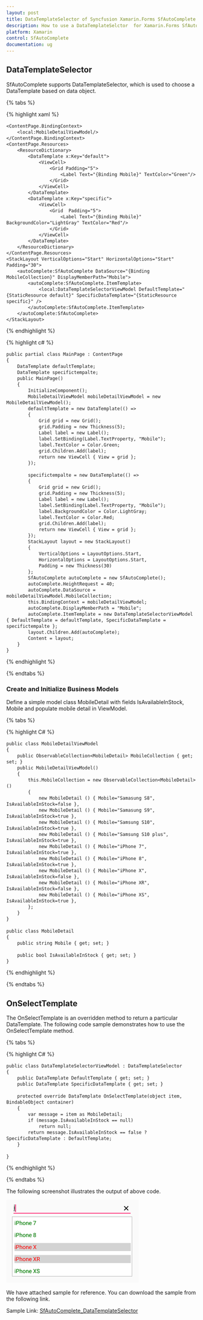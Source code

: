 ```yaml
---
layout: post
title: DataTemplateSelector of Syncfusion Xamarin.Forms SfAutoComplete
description: How to use a DataTemplateSelctor  for Xamarin.Forms SfAutoComplete
platform: Xamarin
control: SfAutoComplete
documentation: ug
---
```


## DataTemplateSelector

SfAutoComplete supports DataTemplateSelector, which is used to choose a DataTemplate based on data object.
 

{% tabs %}

{% highlight xaml %}

    <ContentPage.BindingContext>
        <local:MobileDetailViewModel/>
    </ContentPage.BindingContext>
    <ContentPage.Resources>
        <ResourceDictionary>
            <DataTemplate x:Key="default">
                <ViewCell>
                    <Grid Padding="5">
                        <Label Text="{Binding Mobile}" TextColor="Green"/>
                    </Grid>
                </ViewCell>
            </DataTemplate>
            <DataTemplate x:Key="specific">
                <ViewCell>
                    <Grid  Padding="5">
                        <Label Text="{Binding Mobile}" BackgroundColor="LightGray" TextColor="Red"/>
                    </Grid>
                </ViewCell>
            </DataTemplate>
        </ResourceDictionary>
    </ContentPage.Resources>
    <StackLayout VerticalOptions="Start" HorizontalOptions="Start" Padding="30">
        <autoComplete:SfAutoComplete DataSource="{Binding MobileCollection}" DisplayMemberPath="Mobile">
            <autoComplete:SfAutoComplete.ItemTemplate>
                <local:DataTemplateSelectorViewModel DefaultTemplate="{StaticResource default}" SpecificDataTemplate="{StaticResource specific}" />
            </autoComplete:SfAutoComplete.ItemTemplate>
        </autoComplete:SfAutoComplete>
    </StackLayout>
	
{% endhighlight %}

{% highlight c# %}

    public partial class MainPage : ContentPage
    {
        DataTemplate defaultTemplate;
        DataTemplate specifictempalte;
        public MainPage()
        {
            InitializeComponent();
            MobileDetailViewModel mobileDetailViewModel = new MobileDetailViewModel();
            defaultTemplate = new DataTemplate(() =>
            {
                Grid grid = new Grid();
                grid.Padding = new Thickness(5);
                Label label = new Label();
                label.SetBinding(Label.TextProperty, "Mobile");
                label.TextColor = Color.Green;
                grid.Children.Add(label);
                return new ViewCell { View = grid };
            });

            specifictempalte = new DataTemplate(() =>
            {
                Grid grid = new Grid();
                grid.Padding = new Thickness(5);
                Label label = new Label();
                label.SetBinding(Label.TextProperty, "Mobile");
                label.BackgroundColor = Color.LightGray;
                label.TextColor = Color.Red;
                grid.Children.Add(label);
                return new ViewCell { View = grid };
            });
            StackLayout layout = new StackLayout()
            {
                VerticalOptions = LayoutOptions.Start,
                HorizontalOptions = LayoutOptions.Start,
                Padding = new Thickness(30)
            };
            SfAutoComplete autoComplete = new SfAutoComplete();
            autoComplete.HeightRequest = 40;
            autoComplete.DataSource = mobileDetailViewModel.MobileCollection;
            this.BindingContext = mobileDetailViewModel;
            autoComplete.DisplayMemberPath = "Mobile";
            autoComplete.ItemTemplate = new DataTemplateSelectorViewModel { DefaultTemplate = defaultTemplate, SpecificDataTemplate = specifictempalte };
            layout.Children.Add(autoComplete);
            Content = layout;
        }
    }

{% endhighlight %}

{% endtabs %}

### Create and Initialize Business Models 

Define a simple model class MobileDetail with fields IsAvailableInStock, Mobile and populate mobile detail in ViewModel.

{% tabs %}

{% highlight C# %}

    public class MobileDetailViewModel
    {
        public ObservableCollection<MobileDetail> MobileCollection { get; set; }
        public MobileDetailViewModel()
        {
            this.MobileCollection = new ObservableCollection<MobileDetail>()
            {
                new MobileDetail () { Mobile="Samasung S8", IsAvailableInStock=false },
                new MobileDetail () { Mobile="Samasung S9", IsAvailableInStock=true },
                new MobileDetail () { Mobile="Samsung S10", IsAvailableInStock=true },
                new MobileDetail () { Mobile="Samsung S10 plus", IsAvailableInStock=true },
                new MobileDetail () { Mobile="iPhone 7", IsAvailableInStock=true },
                new MobileDetail () { Mobile="iPhone 8", IsAvailableInStock=true },
                new MobileDetail () { Mobile="iPhone X", IsAvailableInStock=false },
                new MobileDetail () { Mobile="iPhone XR", IsAvailableInStock=false },
                new MobileDetail () { Mobile="iPhone XS", IsAvailableInStock=true },
            };
        }
    }

    public class MobileDetail
    {
        public string Mobile { get; set; }

        public bool IsAvailableInStock { get; set; }
    }

{% endhighlight %}

{% endtabs %}


## OnSelectTemplate

The OnSelectTemplate is an overridden method to return a particular DataTemplate. The following code sample demonstrates how to use the OnSelectTemplate method.


{% tabs %}

{% highlight C# %}

    public class DataTemplateSelectorViewModel : DataTemplateSelector
    {
        public DataTemplate DefaultTemplate { get; set; }
        public DataTemplate SpecificDataTemplate { get; set; }

        protected override DataTemplate OnSelectTemplate(object item, BindableObject container)
        {
            var message = item as MobileDetail;
            if (message.IsAvailableInStock == null)
                return null;
            return message.IsAvailableInStock == false ? SpecificDataTemplate : DefaultTemplate;
        }

    }

{% endhighlight %}

{% endtabs %}

The following screenshot illustrates the output of above code.

![Data template selector](images/Data-Template-Selector/DataTemplateSelector.png)


We have attached sample for reference. You can download the sample from the following link.

Sample Link: [SfAutoComplete_DataTemplateSelector](https://www.syncfusion.com/downloads/support/directtrac/general/ze/SfAutoComplete_DataTemplateSelector-163368505.zip)



